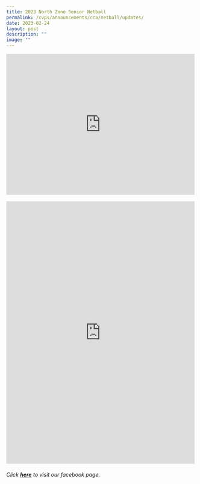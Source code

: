 ```yaml
---
title: 2023 North Zone Senior Netball
permalink: /cvps/announcements/cca/netball/updates/
date: 2023-02-24
layout: post
description: ""
image: ""
---
```

<iframe src="https://www.facebook.com/plugins/post.php?href=https%3A%2F%2Fwww.facebook.com%2Fcompassvalepri%2Fposts%2Fpfbid0JD4v6Fn9pfZfBZTy7Tfr3m9uUz7VPb312zsD7MezoFTqHo8ZKEt8E8PDBxJCBy5Cl&show_text=true&width=500" width="500" height="374" style="border:none;overflow:hidden" scrolling="no" frameborder="0" allowfullscreen="true" allow="autoplay; clipboard-write; encrypted-media; picture-in-picture; web-share"></iframe>
<br>
<br>
<iframe src="https://www.facebook.com/plugins/post.php?href=https%3A%2F%2Fwww.facebook.com%2Fcompassvalepri%2Fposts%2Fpfbid0y4Wng1sgEoNtyQbUSPkGdVFeMEhnQUnPTAPPhyGXr9ZBHjGhCjjvXQms9k9pEf7sl&show_text=true&width=500" width="500" height="696" style="border:none;overflow:hidden" scrolling="no" frameborder="0" allowfullscreen="true" allow="autoplay; clipboard-write; encrypted-media; picture-in-picture; web-share"></iframe>

###### Click [**here**](https://www.facebook.com/compassvalepri/) to visit our facebook page.